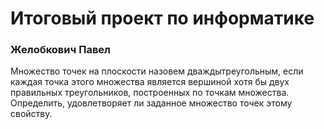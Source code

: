 # Итоговый проект по информатике

### Желобкович Павел

Множество точек на плоскости назовем дваждытреугольным,
если каждая точка этого множества является вершиной хотя бы двух правильных треугольников, 
построенных по точкам множества. Определить, удовлетворяет ли заданное множество точек
этому свойству.
